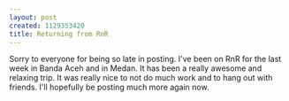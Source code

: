 ```yaml
--- 
layout: post
created: 1129353420
title: Returning from RnR
---
```

Sorry to everyone for being so late in posting.  I've been on RnR for the last week in Banda Aceh and in Medan.  It has been a really awesome and relaxing trip.  It was really nice to not do much work and to hang out with friends.  I'll hopefully be posting much more again now.
